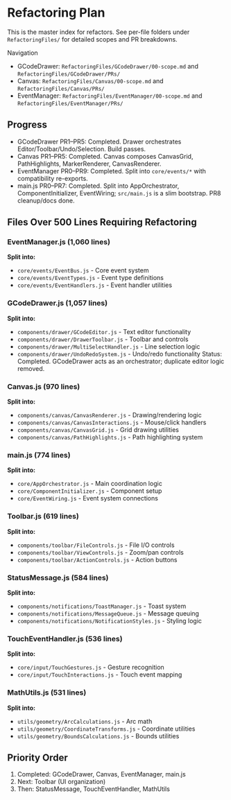 # Refactoring Plan

This is the master index for refactors. See per-file folders under `RefactoringFiles/` for detailed scopes and PR breakdowns.

Navigation
- GCodeDrawer: `RefactoringFiles/GCodeDrawer/00-scope.md` and `RefactoringFiles/GCodeDrawer/PRs/`
- Canvas: `RefactoringFiles/Canvas/00-scope.md` and `RefactoringFiles/Canvas/PRs/`
- EventManager: `RefactoringFiles/EventManager/00-scope.md` and `RefactoringFiles/EventManager/PRs/`

## Progress
- GCodeDrawer PR1–PR5: Completed. Drawer orchestrates Editor/Toolbar/Undo/Selection. Build passes.
- Canvas PR1–PR5: Completed. Canvas composes CanvasGrid, PathHighlights, MarkerRenderer, CanvasRenderer.
- EventManager PR0–PR9: Completed. Split into `core/events/*` with compatibility re-exports.
- main.js PR0–PR7: Completed. Split into AppOrchestrator, ComponentInitializer, EventWiring; `src/main.js` is a slim bootstrap. PR8 cleanup/docs done.

## Files Over 500 Lines Requiring Refactoring

### EventManager.js (1,060 lines)
**Split into:**
- `core/events/EventBus.js` - Core event system
- `core/events/EventTypes.js` - Event type definitions
- `core/events/EventHandlers.js` - Event handler utilities

### GCodeDrawer.js (1,057 lines)
**Split into:**
- `components/drawer/GCodeEditor.js` - Text editor functionality
- `components/drawer/DrawerToolbar.js` - Toolbar and controls
- `components/drawer/MultiSelectHandler.js` - Line selection logic
- `components/drawer/UndoRedoSystem.js` - Undo/redo functionality
Status: Completed. GCodeDrawer acts as an orchestrator; duplicate editor logic removed.

### Canvas.js (970 lines)
**Split into:**
- `components/canvas/CanvasRenderer.js` - Drawing/rendering logic
- `components/canvas/CanvasInteractions.js` - Mouse/click handlers
- `components/canvas/CanvasGrid.js` - Grid drawing utilities
- `components/canvas/PathHighlights.js` - Path highlighting system

### main.js (774 lines)
**Split into:**
- `core/AppOrchestrator.js` - Main coordination logic
- `core/ComponentInitializer.js` - Component setup
- `core/EventWiring.js` - Event system connections

### Toolbar.js (619 lines)
**Split into:**
- `components/toolbar/FileControls.js` - File I/O controls
- `components/toolbar/ViewControls.js` - Zoom/pan controls
- `components/toolbar/ActionControls.js` - Action buttons

### StatusMessage.js (584 lines)
**Split into:**
- `components/notifications/ToastManager.js` - Toast system
- `components/notifications/MessageQueue.js` - Message queuing
- `components/notifications/NotificationStyles.js` - Styling logic

### TouchEventHandler.js (536 lines)
**Split into:**
- `core/input/TouchGestures.js` - Gesture recognition
- `core/input/TouchInteractions.js` - Touch event mapping

### MathUtils.js (531 lines)
**Split into:**
- `utils/geometry/ArcCalculations.js` - Arc math
- `utils/geometry/CoordinateTransforms.js` - Coordinate utilities
- `utils/geometry/BoundsCalculations.js` - Bounds utilities

## Priority Order
1. Completed: GCodeDrawer, Canvas, EventManager, main.js
2. Next: Toolbar (UI organization)
3. Then: StatusMessage, TouchEventHandler, MathUtils
